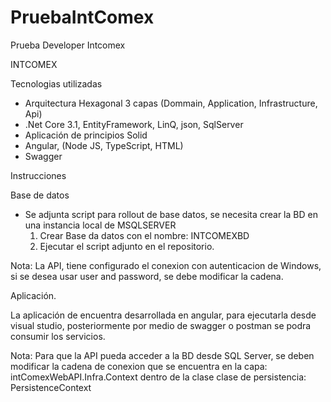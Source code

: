 # PruebaIntComex
Prueba Developer Intcomex



INTCOMEX

Tecnologias utilizadas

- Arquitectura Hexagonal 3 capas (Dommain, Application, Infrastructure, Api)
- .Net Core 3.1, EntityFramework, LinQ, json, SqlServer
- Aplicación de principios Solid
- Angular, (Node JS, TypeScript, HTML)
- Swagger

Instrucciones

Base de datos
- Se adjunta script para rollout de base datos, se necesita crear la BD en una instancia local de MSQLSERVER
	1. Crear Base da datos con el nombre: INTCOMEXBD
	2. Ejecutar el script adjunto en el repositorio.
	
Nota: La API, tiene configurado el conexion con autenticacion de Windows, si se desea usar user and password, se debe modificar la cadena.

Aplicación.

La aplicación de encuentra desarrollada en angular, para ejecutarla desde visual studio, posteriormente por medio de swagger o postman se podra consumir los servicios.


Nota: Para que la API pueda acceder a la BD desde SQL Server, se deben modificar la cadena de conexion que se encuentra en la  capa: 
intComexWebAPI.Infra.Context dentro de la clase clase de persistencia: PersistenceContext 

